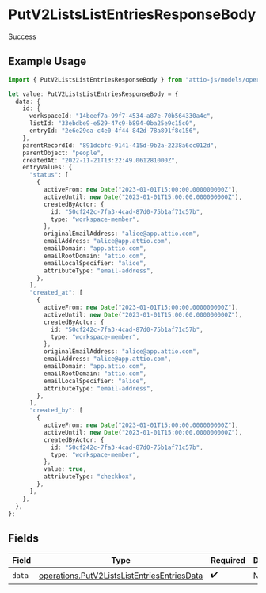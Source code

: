# PutV2ListsListEntriesResponseBody

Success

## Example Usage

```typescript
import { PutV2ListsListEntriesResponseBody } from "attio-js/models/operations";

let value: PutV2ListsListEntriesResponseBody = {
  data: {
    id: {
      workspaceId: "14beef7a-99f7-4534-a87e-70b564330a4c",
      listId: "33ebdbe9-e529-47c9-b894-0ba25e9c15c0",
      entryId: "2e6e29ea-c4e0-4f44-842d-78a891f8c156",
    },
    parentRecordId: "891dcbfc-9141-415d-9b2a-2238a6cc012d",
    parentObject: "people",
    createdAt: "2022-11-21T13:22:49.061281000Z",
    entryValues: {
      "status": [
        {
          activeFrom: new Date("2023-01-01T15:00:00.000000000Z"),
          activeUntil: new Date("2023-01-01T15:00:00.000000000Z"),
          createdByActor: {
            id: "50cf242c-7fa3-4cad-87d0-75b1af71c57b",
            type: "workspace-member",
          },
          originalEmailAddress: "alice@app.attio.com",
          emailAddress: "alice@app.attio.com",
          emailDomain: "app.attio.com",
          emailRootDomain: "attio.com",
          emailLocalSpecifier: "alice",
          attributeType: "email-address",
        },
      ],
      "created_at": [
        {
          activeFrom: new Date("2023-01-01T15:00:00.000000000Z"),
          activeUntil: new Date("2023-01-01T15:00:00.000000000Z"),
          createdByActor: {
            id: "50cf242c-7fa3-4cad-87d0-75b1af71c57b",
            type: "workspace-member",
          },
          originalEmailAddress: "alice@app.attio.com",
          emailAddress: "alice@app.attio.com",
          emailDomain: "app.attio.com",
          emailRootDomain: "attio.com",
          emailLocalSpecifier: "alice",
          attributeType: "email-address",
        },
      ],
      "created_by": [
        {
          activeFrom: new Date("2023-01-01T15:00:00.000000000Z"),
          activeUntil: new Date("2023-01-01T15:00:00.000000000Z"),
          createdByActor: {
            id: "50cf242c-7fa3-4cad-87d0-75b1af71c57b",
            type: "workspace-member",
          },
          value: true,
          attributeType: "checkbox",
        },
      ],
    },
  },
};
```

## Fields

| Field                                                                                                      | Type                                                                                                       | Required                                                                                                   | Description                                                                                                |
| ---------------------------------------------------------------------------------------------------------- | ---------------------------------------------------------------------------------------------------------- | ---------------------------------------------------------------------------------------------------------- | ---------------------------------------------------------------------------------------------------------- |
| `data`                                                                                                     | [operations.PutV2ListsListEntriesEntriesData](../../models/operations/putv2listslistentriesentriesdata.md) | :heavy_check_mark:                                                                                         | N/A                                                                                                        |